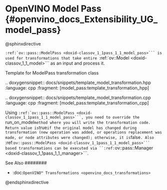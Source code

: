 # OpenVINO Model Pass {#openvino_docs_Extensibility_UG_model_pass}

@sphinxdirective

``:ref:`ov::pass::ModelPass <doxid-classov_1_1pass_1_1_model_pass>``` is used for transformations that take entire ``:ref:`ov::Model <doxid-classov_1_1_model>``` as an input and process it.

Template for ModelPass transformation class

.. doxygensnippet:: docs/snippets/template_model_transformation.hpp 
   :language: cpp 
   :fragment: [model_pass:template_transformation_hpp]

.. doxygensnippet:: docs/snippets/template_model_transformation.cpp
   :language: cpp
   :fragment: [model_pass:template_transformation_cpp]

Using ``:ref:`ov::pass::ModelPass <doxid-classov_1_1pass_1_1_model_pass>```, you need to override the ``run_on_model`` method where you will write the transformation code.
Return value is ``true`` if the original model has changed during transformation (new operation was added, or operations replacement was made, or node attributes were changed); otherwise, it is ``false``.
Also ``:ref:`ov::pass::ModelPass <doxid-classov_1_1pass_1_1_model_pass>``` based transformations can be executed via ``:ref:`ov::pass::Manager <doxid-classov_1_1pass_1_1_manager>```.

See Also
########

* :doc:`OpenVINO™ Transformations <openvino_docs_transformations>`

@endsphinxdirective
